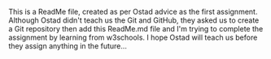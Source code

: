 This is a ReadMe file, created as per Ostad advice as the first assignment.
Although Ostad didn't teach us the Git and GitHub, they asked us to create a Git repository then add this ReadMe.md file and I'm trying to complete the assignment by learning from w3schools. I hope Ostad will teach us before they assign anything in the future...
